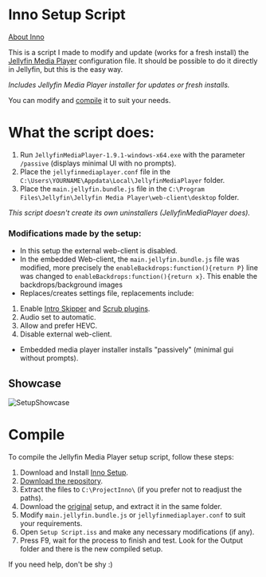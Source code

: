 # Inno Setup Script
[About Inno](https://jrsoftware.org/isinfo.php)

This is a script I made to modify and update (works for a fresh install) the [Jellyfin Media Player](https://github.com/jellyfin/jellyfin-media-player) configuration file.
It should be possible to do it directly in Jellyfin, but this is the easy way.

*Includes Jellyfin Media Player installer for updates or fresh installs.*

You can modify and [compile](https://github.com/Uncle-Tio/jellyfin-media-player-setup-script#compile) it to suit your needs.

# What the script does:

1. Run `JellyfinMediaPlayer-1.9.1-windows-x64.exe` with the parameter `/passive` (displays minimal UI with no prompts).
2. Place the `jellyfinmediaplayer.conf` file in the `C:\Users\YOURNAME\Appdata\Local\JellyfinMediaPlayer` folder.
3. Place the `main.jellyfin.bundle.js` file in the `C:\Program Files\Jellyfin\Jellyfin Media Player\web-client\desktop` folder.

*This script doesn't create its own uninstallers (JellyfinMediaPlayer does).*

### Modifications made by the setup:
- In this setup the external web-client is disabled.
- In the embedded Web-client, the `main.jellyfin.bundle.js` file was modified, more precisely the `enableBackdrops:function(){return P}` line was changed to `enableBackdrops:function(){return x}`. This enable the backdrops/background images
- Replaces/creates settings file, replacements include:
1. Enable [Intro Skipper](https://github.com/ConfusedPolarBear/intro-skipper) and [Scrub plugins](https://github.com/nicknsy/jellyscrub).
2. Audio set to automatic.
3. Allow and prefer HEVC.
4. Disable external web-client.
- Embedded media player installer installs "passively" (minimal gui without prompts).

## Showcase
![SetupShowcase](https://cdn.discordapp.com/attachments/1072678455478587462/1100083902242095154/Compil32_gHvN44oKpQ.gif)

# Compile

To compile the Jellyfin Media Player setup script, follow these steps:

1. Download and Install [Inno Setup](https://jrsoftware.org/isdl.php#stable).
2. [Download the repository](https://github.com/Uncle-Tio/jellyfin-media-player-setup-script/archive/refs/heads/main.zip).
3. Extract the files to `C:\ProjectInno\` (if you prefer not to readjust the paths).
4. Download the [original](https://github.com/jellyfin/jellyfin-media-player/releases/download/v1.9.1/JellyfinMediaPlayer-1.9.1-windows-x64.exe) setup, and extract it in the same folder.
5. Modify `main.jellyfin.bundle.js` or `jellyfinmediaplayer.conf` to suit your requirements.
6. Open `Setup Script.iss` and make any necessary modifications (if any).
7. Press F9, wait for the process to finish and test. Look for the Output folder and there is the new compiled setup.

If you need help, don't be shy :)

